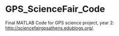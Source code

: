 GPS_ScienceFair_Code
====================

Final MATLAB Code for GPS science project, year 2: http://sciencefairgpsathens.edublogs.org/. 
